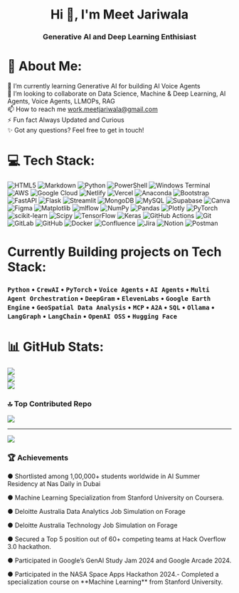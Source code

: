 <h1 align="center">Hi 👋, I'm Meet Jariwala</h1>
<h3 align="center">Generative AI and Deep Learning Enthisiast</h3>

# 💫 About Me:
🌱 I’m currently learning Generative AI for building AI Voice Agents<br>👯 I’m looking to collaborate on Data Science, Machine & Deep Learning, AI Agents, Voice Agents, LLMOPs, RAG<br>📫 How to reach me work.meetjariwala@gmail.com<br>⚡ Fun fact Always Updated and Curious<br>✨ Got any questions? Feel free to get in touch!


# 💻 Tech Stack:
![HTML5](https://img.shields.io/badge/html5-%23E34F26.svg?style=for-the-badge&logo=html5&logoColor=white) ![Markdown](https://img.shields.io/badge/markdown-%23000000.svg?style=for-the-badge&logo=markdown&logoColor=white) ![Python](https://img.shields.io/badge/python-3670A0?style=for-the-badge&logo=python&logoColor=ffdd54) ![PowerShell](https://img.shields.io/badge/PowerShell-%235391FE.svg?style=for-the-badge&logo=powershell&logoColor=white) ![Windows Terminal](https://img.shields.io/badge/Windows%20Terminal-%234D4D4D.svg?style=for-the-badge&logo=windows-terminal&logoColor=white) ![AWS](https://img.shields.io/badge/AWS-%23FF9900.svg?style=for-the-badge&logo=amazon-aws&logoColor=white) ![Google Cloud](https://img.shields.io/badge/GoogleCloud-%234285F4.svg?style=for-the-badge&logo=google-cloud&logoColor=white) ![Netlify](https://img.shields.io/badge/netlify-%23000000.svg?style=for-the-badge&logo=netlify&logoColor=#00C7B7) ![Vercel](https://img.shields.io/badge/vercel-%23000000.svg?style=for-the-badge&logo=vercel&logoColor=white) ![Anaconda](https://img.shields.io/badge/Anaconda-%2344A833.svg?style=for-the-badge&logo=anaconda&logoColor=white) ![Bootstrap](https://img.shields.io/badge/bootstrap-%238511FA.svg?style=for-the-badge&logo=bootstrap&logoColor=white) ![FastAPI](https://img.shields.io/badge/FastAPI-005571?style=for-the-badge&logo=fastapi) ![Flask](https://img.shields.io/badge/flask-%23000.svg?style=for-the-badge&logo=flask&logoColor=white) ![Streamlit](https://img.shields.io/badge/Streamlit-%23FE4B4B.svg?style=for-the-badge&logo=streamlit&logoColor=white) ![MongoDB](https://img.shields.io/badge/MongoDB-%234ea94b.svg?style=for-the-badge&logo=mongodb&logoColor=white) ![MySQL](https://img.shields.io/badge/mysql-4479A1.svg?style=for-the-badge&logo=mysql&logoColor=white) ![Supabase](https://img.shields.io/badge/Supabase-3ECF8E?style=for-the-badge&logo=supabase&logoColor=white) ![Canva](https://img.shields.io/badge/Canva-%2300C4CC.svg?style=for-the-badge&logo=Canva&logoColor=white) ![Figma](https://img.shields.io/badge/figma-%23F24E1E.svg?style=for-the-badge&logo=figma&logoColor=white) ![Matplotlib](https://img.shields.io/badge/Matplotlib-%23ffffff.svg?style=for-the-badge&logo=Matplotlib&logoColor=black) ![mlflow](https://img.shields.io/badge/mlflow-%23d9ead3.svg?style=for-the-badge&logo=numpy&logoColor=blue) ![NumPy](https://img.shields.io/badge/numpy-%23013243.svg?style=for-the-badge&logo=numpy&logoColor=white) ![Pandas](https://img.shields.io/badge/pandas-%23150458.svg?style=for-the-badge&logo=pandas&logoColor=white) ![Plotly](https://img.shields.io/badge/Plotly-%233F4F75.svg?style=for-the-badge&logo=plotly&logoColor=white) ![PyTorch](https://img.shields.io/badge/PyTorch-%23EE4C2C.svg?style=for-the-badge&logo=PyTorch&logoColor=white) ![scikit-learn](https://img.shields.io/badge/scikit--learn-%23F7931E.svg?style=for-the-badge&logo=scikit-learn&logoColor=white) ![Scipy](https://img.shields.io/badge/SciPy-%230C55A5.svg?style=for-the-badge&logo=scipy&logoColor=%white) ![TensorFlow](https://img.shields.io/badge/TensorFlow-%23FF6F00.svg?style=for-the-badge&logo=TensorFlow&logoColor=white) ![Keras](https://img.shields.io/badge/Keras-%23D00000.svg?style=for-the-badge&logo=Keras&logoColor=white) ![GitHub Actions](https://img.shields.io/badge/github%20actions-%232671E5.svg?style=for-the-badge&logo=githubactions&logoColor=white) ![Git](https://img.shields.io/badge/git-%23F05033.svg?style=for-the-badge&logo=git&logoColor=white) ![GitLab](https://img.shields.io/badge/gitlab-%23181717.svg?style=for-the-badge&logo=gitlab&logoColor=white) ![GitHub](https://img.shields.io/badge/github-%23121011.svg?style=for-the-badge&logo=github&logoColor=white) ![Docker](https://img.shields.io/badge/docker-%230db7ed.svg?style=for-the-badge&logo=docker&logoColor=white) ![Confluence](https://img.shields.io/badge/confluence-%23172BF4.svg?style=for-the-badge&logo=confluence&logoColor=white) ![Jira](https://img.shields.io/badge/jira-%230A0FFF.svg?style=for-the-badge&logo=jira&logoColor=white) ![Notion](https://img.shields.io/badge/Notion-%23000000.svg?style=for-the-badge&logo=notion&logoColor=white) ![Postman](https://img.shields.io/badge/Postman-FF6C37?style=for-the-badge&logo=postman&logoColor=white)

# Currently Building projects on Tech Stack:
<h3 align="left">
  <code>Python</code> • 
  <code>CrewAI</code> • 
  <code>PyTorch</code> • 
  <code>Voice Agents</code> •
  <code>AI Agents</code> •
  <code>Multi Agent Orchestration</code> •  
  <code>DeepGram</code> •
  <code>ElevenLabs</code> •
  <code>Google Earth Engine</code> •
  <code>GeoSpatial Data Analysis</code> •
  <code>MCP</code> •
  <code>A2A</code> • 
  <code>SQL</code> • 
  <code>Ollama</code> • 
  <code>LangGraph</code> • 
  <code>LangChain</code> • 
  <code>OpenAI OSS</code> • 
  <code>Hugging Face</code>
</h3>


# 📊 GitHub Stats:
![](https://github-readme-stats.vercel.app/api?username=MeetJariwala10&theme=tokyonight&hide_border=false&include_all_commits=false&count_private=false)<br/>
![](https://nirzak-streak-stats.vercel.app/?user=MeetJariwala10&theme=tokyonight&hide_border=false)<br/>
![](https://github-readme-stats.vercel.app/api/top-langs/?username=MeetJariwala10&theme=tokyonight&hide_border=false&include_all_commits=false&count_private=false&layout=compact)

### 🔝 Top Contributed Repo
![](https://github-contributor-stats.vercel.app/api?username=MeetJariwala10&limit=5&theme=dark&combine_all_yearly_contributions=true)

---

[![](https://visitcount.itsvg.in/api?id=MeetJariwala10&icon=0&color=0)](https://visitcount.itsvg.in)

### 🏆 Achievements
● Shortlisted among 1,00,000+ students worldwide in AI Summer Residency at Nas Daily in Dubai  
<p></p>
● Machine Learning Specialization from Stanford University on Coursera. 
<p></p>
● Deloitte Australia Data Analytics Job Simulation on Forage  
<p></p>
● Deloitte Australia Technology Job Simulation on Forage 
<p></p>
● Secured a Top 5 position out of 60+ competing teams at Hack Overflow 3.0 hackathon. 
<p></p>
● Participated in Google’s GenAI Study Jam 2024 and Google Arcade 2024. 
<p></p>
● Participated in the NASA Space Apps Hackathon 2024.- Completed a specialization course on **Machine Learning** from Stanford University.

<!-- Proudly created with GPRM ( https://gprm.itsvg.in ) -->
